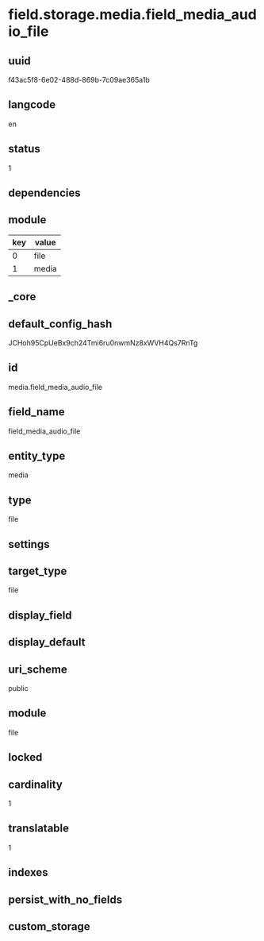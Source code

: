 # field.storage.media.field_media_audio_file

## uuid
f43ac5f8-6e02-488d-869b-7c09ae365a1b

## langcode
en

## status
1

## dependencies

## module
|key|value|
|-|-|
|0|file|
|1|media|


## _core

## default_config_hash
JCHoh95CpUeBx9ch24Tmi6ru0nwmNz8xWVH4Qs7RnTg

## id
media.field_media_audio_file

## field_name
field_media_audio_file

## entity_type
media

## type
file

## settings

## target_type
file

## display_field


## display_default


## uri_scheme
public

## module
file

## locked


## cardinality
1

## translatable
1

## indexes


## persist_with_no_fields


## custom_storage

